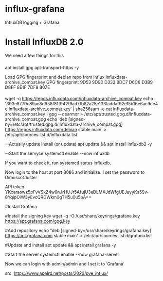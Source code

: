 # influx-grafana
InfluxDB logging + Grafana 

# Install InfluxDB 2.0

We need a few things for this
#####
apt install gpg apt-transport-https -y

 Load GPG fingerprint and debian repo from Influx
 influxdata-archive_compat.key GPG fingerprint:
 9D53 9D90 D332 8DC7 D6C8 D3B9 D8FF 8E1F 7DF8 B07E
####     
wget -q https://repos.influxdata.com/influxdata-archive_compat.key
echo '393e8779c89ac8d958f81f942f9ad7fb82a25e133faddaf92e15b16e6ac9ce4c influxdata-archive_compat.key' | sha256sum -c
cat influxdata-archive_compat.key | gpg --dearmor > /etc/apt/trusted.gpg.d/influxdata-archive_compat.gpg
echo 'deb [signed-by=/etc/apt/trusted.gpg.d/influxdata-archive_compat.gpg] https://repos.influxdata.com/debian stable main' > /etc/apt/sources.list.d/influxdata.list

--Actually update install (or update)
apt update && apt install influxdb2 -y

--Start the servyce
systemctl enable --now influxdb

If you want to check it, run systemctl status influxdb.

Now login to the host at port 8086 and initialize. I set the password to DimuscoCluster

API token YKcaraowz5pFvVSkZ4w6nJrHUJr5AfujU3eDLMXJdWfgUEJuyyKs5Sv-8YqipOlW3yEvcQRDWkm0gTH5u0u5pA==

#Install Grafana

#Install the signing key
wget -q -O /usr/share/keyrings/grafana.key https://apt.grafana.com/gpg.key

#Add repository
echo "deb [signed-by=/usr/share/keyrings/grafana.key] https://apt.grafana.com stable main" > /etc/apt/sources.list.d/grafana.list

#Update and install
apt update && apt install grafana -y

#Start the server
systemctl enable --now grafana-server

Now we can login with admin/admin and I set it to ‘Grafana’





src: https://www.apalrd.net/posts/2023/pve_influx/
